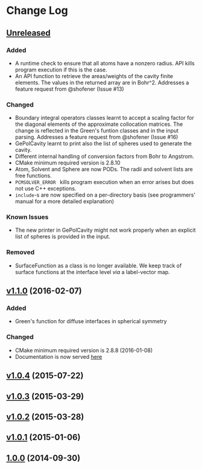 # Change Log

## [Unreleased]
### Added
- A runtime check to ensure that all atoms have a nonzero radius.
API kills program execution if this is the case.
- An API function to retrieve the areas/weights of the cavity finite elements.
The values in the returned array are in Bohr^2. Addresses a feature request from @shofener (Issue #13)

### Changed
- Boundary integral operators classes learnt to accept a scaling factor for the diagonal
elements of the approximate collocation matrices. The change is reflected in the
Green's funtion classes and in the input parsing. Addresses a feature request from @shofener (Issue #16)
- GePolCavity learnt to print also the list of spheres used to generate
the cavity.
- Different internal handling of conversion factors from Bohr to Angstrom.
- CMake minimum required version is 2.8.10
- Atom, Solvent and Sphere are now PODs. The radii and solvent lists are free functions.
- `PCMSOLVER_ERROR ` kills program execution when an error arises but does
not use C++ exceptions.
- `include`-s are now specified on a per-directory basis (see programmers' manual
for a more detailed explanation)

### Known Issues
- The new printer in GePolCavity might not work properly when an explicit list
of spheres is provided in the input.

### Removed
- SurfaceFunction as a class is no longer available. We keep track of surface functions
at the interface level _via_ a label-vector map.

## [v1.1.0] (2016-02-07)

### Added
- Green's function for diffuse interfaces in spherical symmetry

### Changed
- CMake minimum required version is 2.8.8 (2016-01-08)
- Documentation is now served [here](http://pcmsolver.readthedocs.org/)

## [v1.0.4] (2015-07-22)

## [v1.0.3] (2015-03-29)

## [v1.0.2] (2015-03-28)

## [v1.0.1] (2015-01-06)

## [1.0.0] (2014-09-30)

[Unreleased]: https://github.com/PCMSolver/pcmsolver/compare/v1.1.0...HEAD
[v1.1.0]: https://github.com/PCMSolver/pcmsolver/compare/v1.0.4...v1.1.0
[v1.0.4]: https://github.com/PCMSolver/pcmsolver/compare/v1.0.3...v1.0.4
[v1.0.3]: https://github.com/PCMSolver/pcmsolver/compare/v1.0.2...v1.0.3
[v1.0.2]: https://github.com/PCMSolver/pcmsolver/compare/v1.0.1...v1.0.2
[v1.0.1]: https://github.com/PCMSolver/pcmsolver/compare/1.0.0...v1.0.1
[1.0.0]: https://github.com/PCMSolver/pcmsolver/tree/1.0.0
